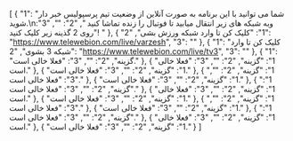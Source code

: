 [
  {
    "1": "شما می توانید با این برنامه به صورت آنلاین از وضعیت تیم پرسپولیس خبر دار شوید.\nوبه شبکه های زیر انتقال میابید تا فوتبال را زنده تماشا کنید ",
    "2": "",
    "3": "روی 2 گذینه زیر کلیک کنید! "
  },
  {
    "1": "کلیک کن تا وارد شبکه ورزش بشی",
    "2": "https://www.telewebion.com/live/varzesh",
    "3": ""
  },
  {
    "1": "کلیک کن تا وارد شبکه 3 بشوی",
    "2": "https://www.telewebion.com/live/tv3",
    "3": ""
  },
  {
    "1": "گزینه",
    "2": "",
    "3": "فعلا خالی است."
  },
  {
    "1": "گزینه",
    "2": "",
    "3": "فعلا خالی است."
  },
  {
    "1": "گزینه",
    "2": "",
    "3": "فعلا خالی است."
  },
  {
    "1": "گزینه",
    "2": "",
    "3": "فعلا خالی است."
  },
  {
    "1": "گزینه",
    "2": "",
    "3": "فعلا خالی است."
  },
  {
    "1": "گزینه",
    "2": "",
    "3": "فعلا خالی است."
  },
  {
    "1": "گزینه",
    "2": "",
    "3": "فعلا خالی است."
  },
  {
    "1": "گزینه",
    "2": "",
    "3": "فعلا خالی است."
  },
  {
    "1": "گزینه",
    "2": "",
    "3": "فعلا خالی است."
  },
  {
    "1": "گزینه",
    "2": "",
    "3": "فعلا خالی است."
  },
  {
    "1": "گزینه",
    "2": "",
    "3": "فعلا خالی است."
  },
  {
    "1": "گزینه",
    "2": "",
    "3": "فعلا خالی است."
  },
  {
    "1": "گزینه",
    "2": "",
    "3": "فعلا خالی است."
  }
]

